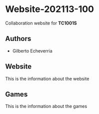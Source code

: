 # Website-202113-100
Collaboration website for **TC1001S**

## Authors

- Gilberto Echeverria

## Website

This is the information about the website


## Games

This is the information about the games

